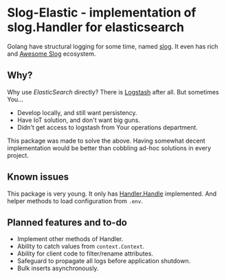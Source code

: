 # Slog-Elastic - implementation of slog.Handler for elasticsearch

Golang have structural logging for some time,
named [slog](https://pkg.go.dev/log/slog).
It even has rich and
[Awesome Slog](https://github.com/go-slog/awesome-slog)
ecosystem.

## Why?

Why use *ElasticSearch* directly?
There is [Logstash](https://www.elastic.co/logstash) after all.
But sometimes You...

 - Develop locally, and still want persistency.
 - Have IoT solution, and don't want big guns.
 - Didn't get access to logstash from Your operations department.

This package was made to solve the above.
Having somewhat decent implementation would be better than
cobbling ad-hoc solutions in every project.

## Known issues

This package is very young.
It only has [Handler.Handle](https://pkg.go.dev/log/slog#Handler) implemented.
And helper methods to load configuration from `.env`.

## Planned features and to-do

 - Implement other methods of Handler.
 - Ability to catch values from `context.Context`.
 - Ability for client code to filter/rename attributes.
 - Safeguard to propagate all logs before application shutdown.
 - Bulk inserts asynchronously.
